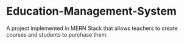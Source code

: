 # Education-Management-System
 A project implemented in MERN Stack that allows teachers to create courses and students to purchase them.
